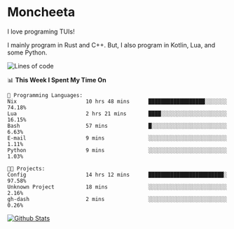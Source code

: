 # Moncheeta

I love programing TUIs!

I mainly program in Rust and C++. But, I also program in Kotlin, Lua, and some Python.

<!--START_SECTION:waka-->
![Lines of code](https://img.shields.io/badge/From%20Hello%20World%20I%27ve%20Written-25%20Thousand%20lines%20of%20code-blue)

📊 **This Week I Spent My Time On** 

```text
💬 Programming Languages: 
Nix                      10 hrs 48 mins      ██████████████████░░░░░░░   74.18% 
Lua                      2 hrs 21 mins       ████░░░░░░░░░░░░░░░░░░░░░   16.15% 
Bash                     57 mins             █░░░░░░░░░░░░░░░░░░░░░░░░   6.63% 
E-mail                   9 mins              ░░░░░░░░░░░░░░░░░░░░░░░░░   1.11% 
Python                   9 mins              ░░░░░░░░░░░░░░░░░░░░░░░░░   1.03%

🐱‍💻 Projects: 
Config                   14 hrs 12 mins      ████████████████████████░   97.58% 
Unknown Project          18 mins             ░░░░░░░░░░░░░░░░░░░░░░░░░   2.16% 
gh-dash                  2 mins              ░░░░░░░░░░░░░░░░░░░░░░░░░   0.26%

```


<!--END_SECTION:waka-->

[![Github Stats](https://github-readme-stats.vercel.app/api?username=Moncheeta&show_icons=true&hide=stars&include_all_commits=true&theme=dracula)](https://github.com/anuraghazra/github-readme-stats)
